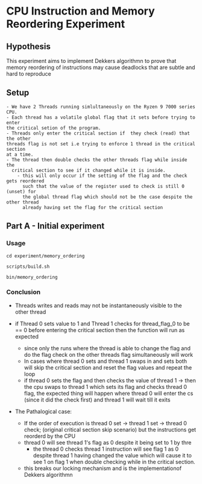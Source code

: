 # CPU Instruction and Memory Reordering Experiment

## Hypothesis
This experiment aims to implement Dekkers algorithmn to prove that memory reordering 
of instructions may cause deadlocks that are subtle and hard to reproduce

## Setup
    - We have 2 Threads running simlultaneously on the Ryzen 9 7000 series CPU.
    - Each thread has a volatile global flag that it sets before trying to enter
    the critical setion of the program.
    - Threads only enter the critical section if  they check (read) that the other
    threads flag is not set i.e trying to enforce 1 thread in the critical section
    at a time.
    - The thread then double checks the other threads flag while inside the
      critical section to see if it changed while it is inside.
        - this will only occur if the setting of the flag and the check gets reordered
          such that the value of the register used to check is still 0 (unset) for 
          the global thread flag which should not be the case despite the other thread 
          already having set the flag for the critical section

## Part A - Initial experiment

### Usage
```
cd experiment/memory_ordering

scripts/build.sh

bin/memory_ordering
```

### Conclusion
- Threads writes and reads may not be instantaneously visible to the other thread
- if Thread 0 sets value to 1 and Thread 1 checks for thread_flag_0 to be == 0
  before entering the critical section then the function will run as expected
    - since only the runs where the thread is able to change the flag and do 
      the flag check on the other threads flag simultaneously will work
    - In cases where thread 0 sets and thread 1 swaps in and sets both will skip 
      the critical section and reset the flag values and repeat the loop
    - if thread 0 sets the flag and then checks the value of thread 1
    -> then the cpu swaps to thread 1 which sets its flag and checks thread 0
    flag, the expected thing  will happen where thread 0 will enter the cs (since
    it did the check first) and thread 1 will wait till it exits

- The Pathalogical case:
    - If the order of execution is thread 0 set -> thread 1 set -> thread 0 check; 
      (original critical section skip scenario) but the instructions get 
      reorderd by the CPU 
    - thread 0 will see thread 1's flag as 0 despite it being set to 1 by thre
        - the thread 0 checks thread 1 instruction will see flag 1 as 0 despite
        thread 1 having changed the value which will cause it to see 1 on flag 1
        when double checking while in the critical section.
    - this breaks our locking mechanism and is the implementationof Dekkers algorithmn


